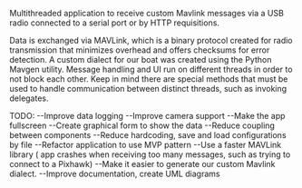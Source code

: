 Multithreaded application to receive custom Mavlink messages via a USB radio connected to a serial port or by HTTP requisitions.

Data is exchanged via MAVLink, which is a binary protocol created for radio transmission that minimizes overhead and offers
checksums for error detection. A custom dialect for our boat was created using the Python Mavgen utility.
Message handling and UI run on different threads in order to not block each other. Keep in mind there are special methods that must
be used to handle communication between distinct threads, such as invoking delegates.

TODO:
--Improve data logging
--Improve camera support
--Make the app fullscreen
--Create graphical form to show the data
--Reduce coupling between components
--Reduce hardcoding, save and load configurations by file
--Refactor application to use MVP pattern
--Use a faster MAVLink library ( app crashes when receiving too many messages, such as trying to connect to a Pixhawk)
--Make it easier to generate our custom Mavlink dialect.
--Improve documentation, create UML diagrams
